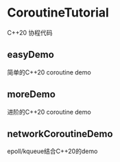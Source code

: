 # CoroutineTutorial
C++20 协程代码

## easyDemo
简单的C++20 coroutine demo

## moreDemo
进阶的C++20 coroutine demo

## networkCoroutineDemo
epoll/kqueue结合C++20的demo
